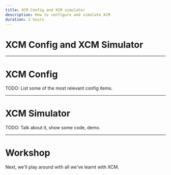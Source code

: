 ```yaml
---
title: XCM Config and XCM simulator
description: How to configure and simulate XCM
duration: 2 hours
---
```


# XCM Config and XCM Simulator

---

# XCM Config

TODO: List some of the most relevant config items.

---

# XCM Simulator

TODO: Talk about it, show some code, demo.

---

# Workshop

Next, we'll play around with all we've learnt with XCM.

